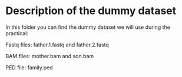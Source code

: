 # Description of the dummy dataset

In this folder you can find the dummy dataset we will use during the practical:

Fastq files: father.1.fastq and father.2.fastq

BAM files: mother.bam and son.bam  

PED file: family.ped  
